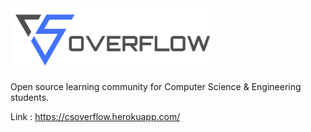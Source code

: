 

<img src="assets/logo.png" alt="Logo" height="100px"/>


Open source learning community for Computer Science & Engineering students.

Link : https://csoverflow.herokuapp.com/
